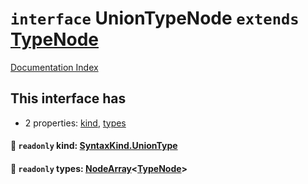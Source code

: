 # `interface` UnionTypeNode `extends` [TypeNode](../private.interface.TypeNode/README.md)

[Documentation Index](../README.md)

## This interface has

- 2 properties:
[kind](#-readonly-kind-syntaxkinduniontype),
[types](#-readonly-types-nodearraytypenode)


#### 📄 `readonly` kind: [SyntaxKind.UnionType](../private.enum.SyntaxKind/README.md#uniontype--192)



#### 📄 `readonly` types: [NodeArray](../private.interface.NodeArray/README.md)\<[TypeNode](../private.interface.TypeNode/README.md)>



